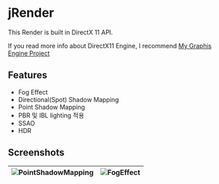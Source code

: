 # jRender
This Render is built in DirectX 11 API.

If you read more info about DirectX11 Engine, I recommend [My Graphis Engine Project](https://github.com/JungsikOh/Riley-Engine)

## Features
- Fog Effect
- Directional(Spot) Shadow Mapping
- Point Shadow Mapping
- PBR 및 IBL lighting 적용
- SSAO
- HDR

## Screenshots
![PointShadowMapping](https://github.com/JungsikOh/jRender/assets/165359228/81a20ec3-41a5-48ef-8b98-bc5b33aadb30)| ![FogEffect](https://github.com/JungsikOh/jRender/assets/165359228/d250647d-953a-4e87-95d8-131945592035)
---|---|
